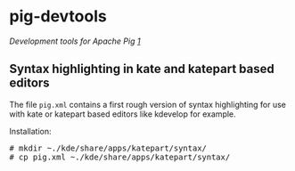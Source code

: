 pig-devtools
============

*Development tools for Apache Pig [1]*

Syntax highlighting in kate and katepart based editors
------------------------------------------------------
The file `pig.xml` contains a first rough version of syntax highlighting for use with kate or katepart based editors like kdevelop for example.

Installation:

<pre>
# mkdir ~./kde/share/apps/katepart/syntax/
# cp pig.xml ~./kde/share/apps/katepart/syntax/
</pre>

[1]: http://pig.apache.org/
